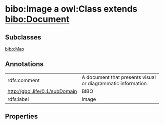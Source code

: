 # bibo:Image a owl:Class extends [bibo:Document](/ontology/bibo/Document)

## Subclasses

[bibo:Map](/ontology/bibo/Map)

## Annotations

|||
|-----|-----|
|rdfs:comment|A document that presents visual or diagrammatic information.|
|<http://gbol.life/0.1/subDomain>|BIBO|
|rdfs:label|Image|

## Properties

